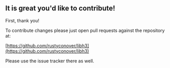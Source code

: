## It is great you'd like to contribute!

First, thank you!

To contribute changes please just open pull requests against the
repository at:

[https://github.com/rustyconover/libh3](https://github.com/rustyconover/libh3)

Please use the issue tracker there as well.
